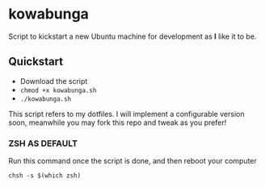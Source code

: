 # kowabunga
Script to kickstart a new Ubuntu machine for development as **I** like it to be.

## Quickstart
- Download the script
- `chmod +x kowabunga.sh`
- `./kowabunga.sh`

This script refers to my dotfiles. I will implement a configurable version soon, meanwhile you may fork this repo and tweak as you prefer!

### ZSH AS DEFAULT
Run this command once the script is done, and then reboot your computer
```
chsh -s $(which zsh)
```
